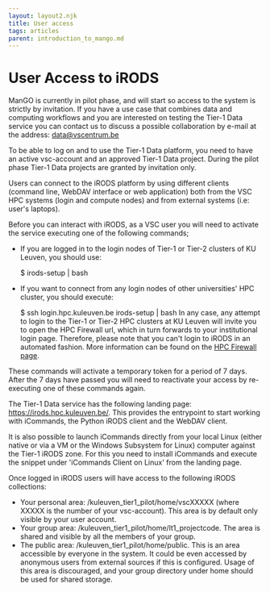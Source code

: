 ```yaml
---
layout: layout2.njk
title: User access
tags: articles
parent: introduction_to_mango.md
---
```


# User Access to iRODS 

ManGO is currently in pilot phase, and will start so access to the system is strictly by invitation. If you have a use case that combines data and computing workflows and you are interested on testing the Tier-1 Data service you can contact us to discuss a possible collaboration by e-mail at the address: <data@vscentrum.be>

To be able to log on and to use the Tier-1 Data platform, you need to have an active vsc-account and an approved Tier-1 Data project. During the pilot phase Tier-1 Data projects are granted by invitation only.

Users can connect to the iRODS platform by using different clients (command line, WebDAV interface or web application) both from the VSC HPC systems (login and compute nodes) and from external systems (i.e: user\'s laptops).

Before you can interact with iRODS, as a VSC user you will need to activate the service executing one of the following commands;

-   If you are logged in to the login nodes of Tier-1 or Tier-2 clusters     of KU Leuven, you should use:

    $ irods-setup | bash 

-   If you want to connect from any login nodes of other universities\'
    HPC cluster, you should execute:

    $ ssh login.hpc.kuleuven.be irods-setup | bash 
In any case, any attempt to login to the Tier-1 or Tier-2 HPC clusters at KU Leuven will invite you to open the HPC Firewall url, which in turn forwards to your institutional login page. Therefore, please note that you can\'t login to iRODS in an automated fashion. More information can be found on the [HPC Firewall page](https://firewall.vscentrum.be/).

These commands will activate a temporary token for a period of 7 days.
After the 7 days have passed you will need to reactivate your access by re-executing one of these commands again.

The Tier-1 Data service has the following landing page:
<https://irods.hpc.kuleuven.be/>. This provides the entrypoint to start working with iCommands, the Python iRODS client and the WebDAV client.

It is also possible to launch iCommands directly from your local Linux (either native or via a VM or the Windows Subsystem for Linux) computer against the Tier-1 iRODS zone. For this you need to install iCommands and execute the snippet under \'iCommands Client on Linux\' from the landing page.

Once logged in iRODS users will have access to the following iRODS collections:

-   Your personal area: /kuleuven_tier1_pilot/home/vscXXXXX (where XXXXX     is the number of your vsc-account). This area is by default only     visible by your user account.
-   Your group area: /kuleuven_tier1_pilot/home/lt1_projectcode. The     area is shared and visible by all the members of your group.
-   The public area: /kuleuven_tier1_pilot/home/public. This is an area     accessible by everyone in the system. It could be even accessed by     anonymous users from external sources if this is configured. Usage     of this area is discouraged, and your group directory under home     should be used for shared storage.
